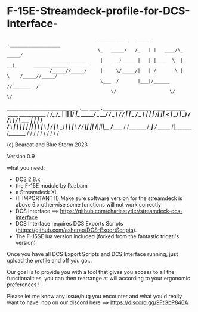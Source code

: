 # F-15E-Streamdeck-profile-for-DCS-Interface-

                                      ___________    ____  .___________________                                       
                                      \_   _____/   /_   | |   ____/\_   _____/                                       
                     ______ ______     |    __)______|   | |____  \  |    __)_      ______ ______                     
                    /_____//_____/     |     \/_____/|   | /       \ |        \    /_____//_____/                     
                                       \___  /       |___|/______  //_______  /                                       
                                           \/                    \/         \/                                        
                                                                                                                      
  ______________________________ .___  ____  __.___________    ___________   _____     ________ .____     ___________ 
 /   _____/\__    ___/\______   \|   ||    |/ _|\_   _____/    \_   _____/  /  _  \   /  _____/ |    |    \_   _____/ 
 \_____  \   |    |    |       _/|   ||      <   |    __)_      |    __)_  /  /_\  \ /   \  ___ |    |     |    __)_  
 /        \  |    |    |    |   \|   ||    |  \  |        \     |        \/    |    \\    \_\  \|    |___  |        \ 
/_______  /  |____|    |____|_  /|___||____|__ \/_______  /    /_______  /\____|__  / \______  /|_______ \/_______  / 
        \/                    \/              \/        \/             \/         \/         \/         \/        \/  
                                                                                                                      
                                                                                                                      
                                                                                                    
(c) Bearcat and Blue Storm 2023

Version 0.9

what you need:

* DCS 2.8.x
* the F-15E module by Razbam
* a Streamdeck XL 
* (!! IMPORTANT !!) Make sure software version for the streamdeck is above 6.x otherwise some functions will not work correctly
* DCS Interface ==> https://github.com/charlestytler/streamdeck-dcs-interface
* DCS Interface requires DCS Exports Scripts (https://github.com/asherao/DCS-ExportScripts).
* The F-15SE lua version included (forked from the fantastic trigati's version)

Once you have all DCS Export Scripts and DCS Interface running, just upload the profile and off you go...

Our goal is to provide you with a tool that gives you access to all the functionalities, you can then rearrange at will according to your ergonomic preferences !

Please let me know any issue/bug you encounter and what you'd really want to have. hop on our discord here ==> https://discord.gg/9FtGbP846A
